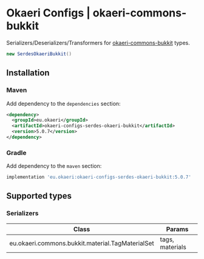 # Okaeri Configs | okaeri-commons-bukkit

Serializers/Deserializers/Transformers for [okaeri-commons-bukkit](https://github.com/OkaeriPoland/okaeri-commons) types.

```java
new SerdesOkaeriBukkit()
```

## Installation

### Maven

Add dependency to the `dependencies` section:

```xml
<dependency>
  <groupId>eu.okaeri</groupId>
  <artifactId>okaeri-configs-serdes-okaeri-bukkit</artifactId>
  <version>5.0.7</version>
</dependency>
```

### Gradle

Add dependency to the `maven` section:

```groovy
implementation 'eu.okaeri:okaeri-configs-serdes-okaeri-bukkit:5.0.7'
```

## Supported types

### Serializers

| Class | Params |
|-|-|
| eu.okaeri.commons.bukkit.material.TagMaterialSet | tags, materials |
